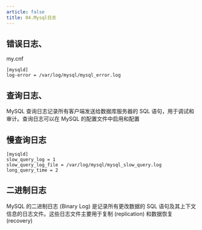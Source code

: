 ```yaml
---
article: false
title: 04.Mysql日志
---
```


## 错误日志、
my.cnf
```text
[mysqld]
log-error = /var/log/mysql/mysql_error.log

```


## 查询日志、
MySQL 查询日志记录所有客户端发送给数据库服务器的 SQL 语句，用于调试和审计。查询日志可以在 MySQL 的配置文件中启用和配置


## 慢查询日志

```text
[mysqld]
slow_query_log = 1
slow_query_log_file = /var/log/mysql/mysql_slow_query.log
long_query_time = 2

```
## 二进制日志

MySQL 的二进制日志 (Binary Log) 是记录所有更改数据的 SQL 语句及其上下文信息的日志文件。这些日志文件主要用于复制 (replication) 和数据恢复 (recovery)



